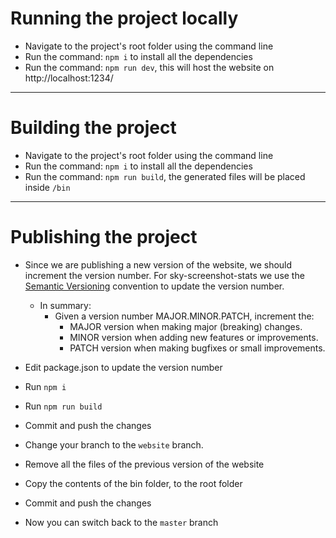 # Running the project locally
- Navigate to the project's root folder using the command line
- Run the command: `npm i` to install all the dependencies
- Run the command: `npm run dev`, this will host the website on http://localhost:1234/
---

# Building the project
- Navigate to the project's root folder using the command line
- Run the command: `npm i` to install all the dependencies
- Run the command: `npm run build`, the generated files will be placed inside `/bin`
---

# Publishing the project
- Since we are publishing a new version of the website, we should increment the version number. For sky-screenshot-stats we use the [Semantic Versioning](https://semver.org/) convention to update the version number.
    - In summary:
      - Given a version number MAJOR.MINOR.PATCH, increment the:
        - MAJOR version when making major (breaking) changes.
        - MINOR version when adding new features or improvements.
        - PATCH version when making bugfixes or small improvements.


- Edit package.json to update the version number
- Run `npm i`
- Run `npm run build`
- Commit and push the changes
- Change your branch to the `website` branch.
- Remove all the files of the previous version of the website
- Copy the contents of the bin folder, to the root folder
- Commit and push the changes
- Now you can switch back to the `master` branch
